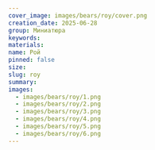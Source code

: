 ```yaml
---
cover_image: images/bears/roy/cover.png
creation_date: 2025-06-28
group: Миниатюра 
keywords: 
materials: 
name: Рой
pinned: false
size: 
slug: roy
summary: 
images:
  - images/bears/roy/1.png
  - images/bears/roy/2.png
  - images/bears/roy/3.png
  - images/bears/roy/4.png
  - images/bears/roy/5.png
  - images/bears/roy/6.png
---
```

